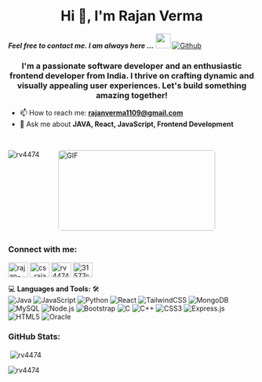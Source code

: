 <h1 align="center">Hi 👋, I'm Rajan Verma</h1>

***Feel free to contact me. I am always here ...*** <img src="https://media.giphy.com/media/WUlplcMpOCEmTGBtBW/giphy.gif" width="30">  [![Github](https://img.shields.io/github/followers/rv4474?label=Follow%20Me&style=social)](https://github.com/rv4474)

<h3 align="center">I'm a passionate software developer and an enthusiastic frontend developer from India. I thrive on crafting dynamic and visually appealing user experiences. Let's build something amazing together!</h3>

- 📫 How to reach me: **rajanverma1109@gmail.com**
- 💬 Ask me about **JAVA, React, JavaScript, Frontend Development**
</br>
<p style="display: flex; justify-contect: space-between;">
<img align="left" src="https://github-readme-stats.vercel.app/api/top-langs?username=rv4474&show_icons=true&locale=en&layout=compact" alt="rv4474" />
<img style="border-radius: 5px; margin: 0 0 5px 35px;" alt="GIF" width="320px" height="164px" src="https://miro.medium.com/max/875/1*Urc28sbnORGOW5oyohQ06g.gif" />
</p>
<h3 align="left">Connect with me:</h3>
<p align="left">
<a href="https://linkedin.com/in/rajan-verma1109" target="blank"><img align="center" src="https://raw.githubusercontent.com/rahuldkjain/github-profile-readme-generator/master/src/images/icons/Social/linked-in-alt.svg" alt="rajan-verma1109" height="30" width="40" /></a>
<a href="https://www.hackerrank.com/cs_rajan_31577" target="blank"><img align="center" src="https://raw.githubusercontent.com/rahuldkjain/github-profile-readme-generator/master/src/images/icons/Social/hackerrank.svg" alt="cs_rajan_31577" height="30" width="40" /></a>
<a href="https://www.leetcode.com/rv4474990" target="blank"><img align="center" src="https://raw.githubusercontent.com/rahuldkjain/github-profile-readme-generator/master/src/images/icons/Social/leet-code.svg" alt="rv4474990" height="30" width="40" /></a>
<a href="https://auth.geeksforgeeks.org/user/31577cse" target="blank"><img align="center" src="https://raw.githubusercontent.com/rahuldkjain/github-profile-readme-generator/master/src/images/icons/Social/geeks-for-geeks.svg" alt="31577cse" height="30" width="40" /></a>
</p>

💻 **Languages and Tools:** 🛠️<br>
![Java](https://img.shields.io/badge/-Java-000000?style=flat&logo=java&logoColor=007396)
![JavaScript](https://img.shields.io/badge/-JavaScript-000000?style=flat&logo=javascript)
![Python](https://img.shields.io/badge/-Python-000000?style=flat&logo=python)
![React](https://img.shields.io/badge/-React-000000?style=flat&logo=react)
![TailwindCSS](https://img.shields.io/badge/-TailwindCSS-000000?style=flat&logo=tailwind-css)
![MongoDB](https://img.shields.io/badge/-MongoDB-000000?style=flat&logo=mongodb)
![MySQL](https://img.shields.io/badge/-MySQL-000000?style=flat&logo=mysql)
![Node.js](https://img.shields.io/badge/-Node.js-000000?style=flat&logo=node.js)
![Bootstrap](https://img.shields.io/badge/-Bootstrap-000000?style=flat&logo=bootstrap)
![C](https://img.shields.io/badge/-C-000000?style=flat&logo=c)
![C++](https://img.shields.io/badge/-C++-000000?style=flat&logo=c%2B%2B)
![CSS3](https://img.shields.io/badge/-CSS3-000000?style=flat&logo=css3)
![Express.js](https://img.shields.io/badge/-Express.js-000000?style=flat&logo=express)
![HTML5](https://img.shields.io/badge/-HTML5-000000?style=flat&logo=html5)
![Oracle](https://img.shields.io/badge/-Oracle-000000?style=flat&logo=oracle)


<h3 align="left">GitHub Stats:</h3>
<p>&nbsp;<img align="center" src="https://github-readme-stats.vercel.app/api?username=rv4474&show_icons=true&locale=en" alt="rv4474" /></p>

<p><img align="center" src="https://github-readme-streak-stats.herokuapp.com/?user=rv4474&" alt="rv4474" /></p>
